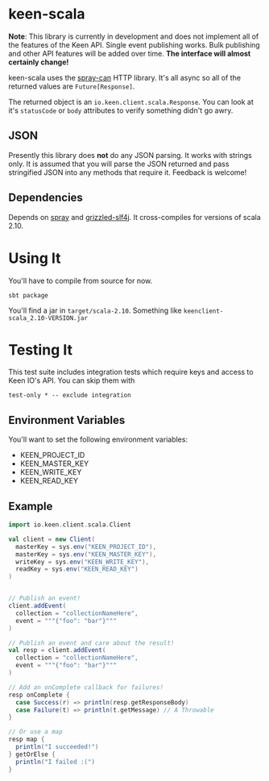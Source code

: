 # keen-scala

**Note**: This library is currently in development and does not implement all of the features of the Keen API.
Single event publishing works. Bulk publishing and other API features will be added over time. **The interface will almost
certainly change!**

keen-scala uses the [spray-can](http://spray.io/) HTTP library.
It's all async so all of the returned values are
`Future[Response]`.

The returned object is an `io.keen.client.scala.Response`. You can look at it's
`statusCode` or `body` attributes to verify something didn't go awry.

## JSON

Presently this library does **not** do any JSON parsing. It works with strings only. It is
assumed that you will parse the JSON returned and pass stringified JSON into any methods that
require it. Feedback is welcome!

## Dependencies

Depends on [spray](http://spray.io/) and
[grizzled-slf4j](http://software.clapper.org/grizzled-slf4j/). It cross-compiles for versions of scala 2.10.

# Using It

You'll have to compile from source for now.

```
sbt package
```

You'll find a jar in `target/scala-2.10`. Something like `keenclient-scala_2.10-VERSION.jar`

# Testing It

This test suite includes integration tests which require keys and access to Keen IO's
API. You can skip them with

```
test-only * -- exclude integration
```

## Environment Variables

You'll want to set the following environment variables:

* KEEN_PROJECT_ID
* KEEN_MASTER_KEY
* KEEN_WRITE_KEY
* KEEN_READ_KEY

## Example

```Scala
import io.keen.client.scala.Client

val client = new Client(
  masterKey = sys.env("KEEN_PROJECT_ID"),
  masterKey = sys.env("KEEN_MASTER_KEY"),
  writeKey = sys.env("KEEN_WRITE_KEY"),
  readKey = sys.env("KEEN_READ_KEY")
)


// Publish an event!
client.addEvent(
  collection = "collectionNameHere",
  event = """{"foo": "bar"}"""
)

// Publish an event and care about the result!
val resp = client.addEvent(
  collection = "collectionNameHere",
  event = """{"foo": "bar"}"""
)

// Add an onComplete callback for failures!
resp onComplete {
  case Success(r) => println(resp.getResponseBody)
  case Failure(t) => println(t.getMessage) // A Throwable
}

// Or use a map
resp map {
  println("I succeeded!")
} getOrElse {
  println("I failed :(")
}

```
